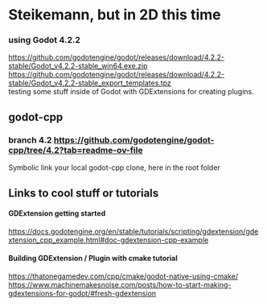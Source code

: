 # Steikemann, but in 2D this time  
### using Godot 4.2.2 
https://github.com/godotengine/godot/releases/download/4.2.2-stable/Godot_v4.2.2-stable_win64.exe.zip \
https://github.com/godotengine/godot/releases/download/4.2.2-stable/Godot_v4.2.2-stable_export_templates.tpz \
testing some stuff inside of Godot with GDExtensions for creating plugins. 


## godot-cpp
### branch 4.2 https://github.com/godotengine/godot-cpp/tree/4.2?tab=readme-ov-file
Symbolic link your local godot-cpp clone, here in the root folder 


## Links to cool stuff or tutorials

#### GDExtension getting started
https://docs.godotengine.org/en/stable/tutorials/scripting/gdextension/gdextension_cpp_example.html#doc-gdextension-cpp-example

#### Building GDExtension / Plugin with cmake tutorial
https://thatonegamedev.com/cpp/cmake/godot-native-using-cmake/ \
https://www.machinemakesnoise.com/posts/how-to-start-making-gdextensions-for-godot/#fresh-gdextension 

